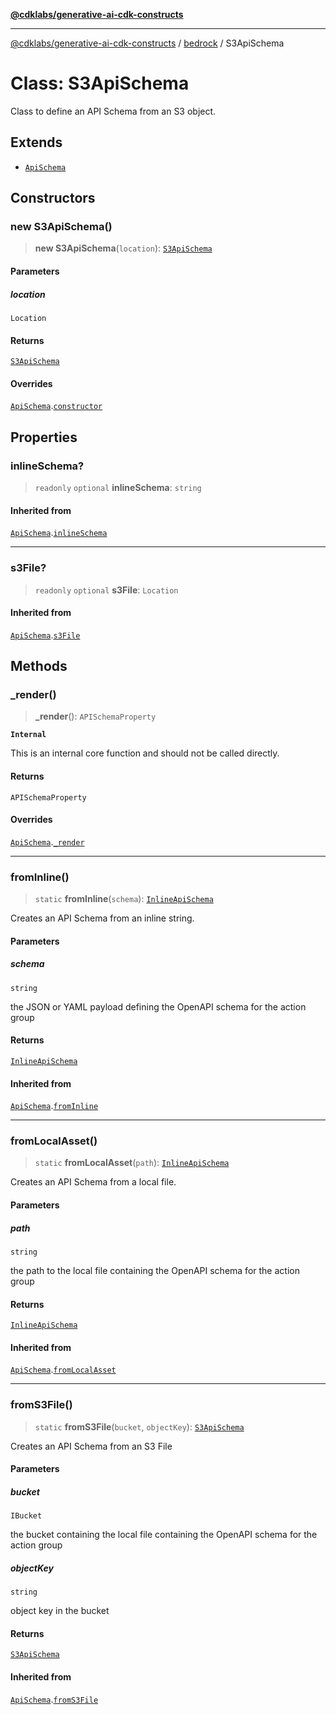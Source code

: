 [**@cdklabs/generative-ai-cdk-constructs**](../../../README.md)

***

[@cdklabs/generative-ai-cdk-constructs](../../../README.md) / [bedrock](../README.md) / S3ApiSchema

# Class: S3ApiSchema

Class to define an API Schema from an S3 object.

## Extends

- [`ApiSchema`](ApiSchema.md)

## Constructors

### new S3ApiSchema()

> **new S3ApiSchema**(`location`): [`S3ApiSchema`](S3ApiSchema.md)

#### Parameters

##### location

`Location`

#### Returns

[`S3ApiSchema`](S3ApiSchema.md)

#### Overrides

[`ApiSchema`](ApiSchema.md).[`constructor`](ApiSchema.md#constructors)

## Properties

### inlineSchema?

> `readonly` `optional` **inlineSchema**: `string`

#### Inherited from

[`ApiSchema`](ApiSchema.md).[`inlineSchema`](ApiSchema.md#inlineschema-1)

***

### s3File?

> `readonly` `optional` **s3File**: `Location`

#### Inherited from

[`ApiSchema`](ApiSchema.md).[`s3File`](ApiSchema.md#s3file-1)

## Methods

### \_render()

> **\_render**(): `APISchemaProperty`

**`Internal`**

This is an internal core function and should not be called directly.

#### Returns

`APISchemaProperty`

#### Overrides

[`ApiSchema`](ApiSchema.md).[`_render`](ApiSchema.md#_render)

***

### fromInline()

> `static` **fromInline**(`schema`): [`InlineApiSchema`](InlineApiSchema.md)

Creates an API Schema from an inline string.

#### Parameters

##### schema

`string`

the JSON or YAML payload defining the OpenAPI schema for the action group

#### Returns

[`InlineApiSchema`](InlineApiSchema.md)

#### Inherited from

[`ApiSchema`](ApiSchema.md).[`fromInline`](ApiSchema.md#frominline)

***

### fromLocalAsset()

> `static` **fromLocalAsset**(`path`): [`InlineApiSchema`](InlineApiSchema.md)

Creates an API Schema from a local file.

#### Parameters

##### path

`string`

the path to the local file containing the OpenAPI schema for the action group

#### Returns

[`InlineApiSchema`](InlineApiSchema.md)

#### Inherited from

[`ApiSchema`](ApiSchema.md).[`fromLocalAsset`](ApiSchema.md#fromlocalasset)

***

### fromS3File()

> `static` **fromS3File**(`bucket`, `objectKey`): [`S3ApiSchema`](S3ApiSchema.md)

Creates an API Schema from an S3 File

#### Parameters

##### bucket

`IBucket`

the bucket containing the local file containing the OpenAPI schema for the action group

##### objectKey

`string`

object key in the bucket

#### Returns

[`S3ApiSchema`](S3ApiSchema.md)

#### Inherited from

[`ApiSchema`](ApiSchema.md).[`fromS3File`](ApiSchema.md#froms3file)
